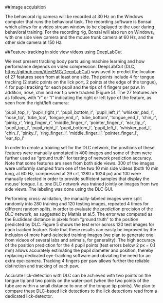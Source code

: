 
##Image acquisition 

The behavioral rig camera will be recorded at 30 Hz on the Windows computer that runs the behavioral task. The recording software is Bonsai which allows for a video stream window to be displayed to the user during behavioral training. For the recording rig, Bonsai will also run on Windows, with one side view camera and the mouse trunk camera at 60 Hz, and the other side camera at 150 Hz. 
 
##Feature-tracking in side view videos using DeepLabCut	 	 
	
We next present tracking body parts using machine learning and how performance depends on video compression. DeepLabCut (DLC, https://github.com/AlexEMG/DeepLabCut) was used to predict the location of 27 features seen from at least one side. The points include 4 for tongue tracking (2 static points on the lick port, 2 points at the edge of the tongue), 4 for pupil tracking for each pupil and the tips of 4 fingers per paw. In addition, nose, chin and ear tip were tracked (Figure 5). The 27 features are as follows, with “r” or “l” indicating the right or left type of the feature, as seen from the right/left camera:

'pupil_top_r', 'pupil_right_r', 'pupil_bottom_r', 'pupil_left_r', 'whisker_pad_r', 'nose_tip', 'tube_top', 'tongue_end_r', 'tube_bottom', 'tongue_end_l', 'chin_r', 'pinky_r', 'ring_finger_r', 'middle_finger_r', 'pointer_finger_r', 'ear_tip_r', 'pupil_top_l', 'pupil_right_l', 'pupil_bottom_l', 'pupil_left_l', 'whisker_pad_l', 'chin_l', 'pinky_l', 'ring_finger_l', 'middle_finger_l', 'pointer_finger_l', 'ear_tip_l'


In order to create a training set for the DLC network, the positions of these features were manually annotated in 400 images and some of them were further used as “ground truth” for testing of network prediction accuracy. Note that some features are seen from both side views. 300 of the images were uniformly sampled from one of the two 10 min side videos (both 10 min long, at 60 Hz, compressed at 29 crf, 1280 x 1024 px) and 100 were manually selected in order to provide sufficient samples that display the mouse’ tongue. I.e. one DLC network was trained jointly on images from two side views. The labeling was done using the DLC GUI. 

Performing cross-validation, the manually-labeled images were split randomly into 280 training and 120 testing images, repeated 4 times for different random splits, in order to evaluate the prediction precision of the DLC network, as suggested by Mathis et al.5. The error was computed as the Euclidean distance in pixels from “ground truth” to the position predicted by DLC. Figure 5 shows the test error across 120 test images for each tracked feature. Note that these results can easily be improved by the inclusion of more hand-selected training images (we plan to generate one from videos of several labs and animals, for generality). The high accuracy of the position prediction for the 4 pupil points (test errors below 2 px = 0.1 mm) allows accurately estimating the pupil diameter and position, thereby replacing dedicated eye-tracking software and obviating the need for an extra eye-camera. Tracking 4 fingers per paw allows further the reliable distinction and tracking of each paw. 
	 
Accurate lick-detection with DLC can be achieved with two points on the tongue tip and two points on the water-port (when the two points of the tube are within a small distance to one of the tongue tip points). We plan to compare these DLC-based lick detections to the lick detections read from a dedicated lick-detector. 




